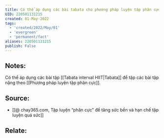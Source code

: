 ```yaml
---
title: Có thể áp dụng các bài tabata cho phương pháp luyện tập phân cực
UID: 220501131215
created: 01-May-2022
tags:
  - 'created/2022/May/01'
  - 'evergreen'
  - 'permanent/fact'
aliases: 220501131215
publish: False
---
```

## Notes:
Có thể áp dụng các bài tập [[Tabata interval HIIT|Tabata]] để tập các bài tập nặng theo [[Phương pháp luyện tập phân cực]].

## Source:
- [[@ chay365.com, Tập luyện “phân cực” để tăng sức bền và hạn chế tập luyện quá sức]]

## Relate:
